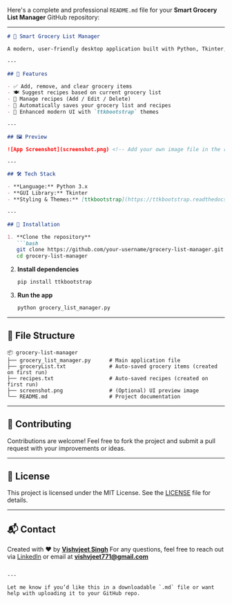 Here's a complete and professional `README.md` file for your **Smart Grocery List Manager** GitHub repository:

---

````markdown
# 🛒 Smart Grocery List Manager

A modern, user-friendly desktop application built with Python, Tkinter, and `ttkbootstrap`, designed to help you efficiently manage grocery items and recipes.

---

## 📌 Features

- ✅ Add, remove, and clear grocery items
- 🍽 Suggest recipes based on current grocery list
- 📂 Manage recipes (Add / Edit / Delete)
- 💾 Automatically saves your grocery list and recipes
- 🎨 Enhanced modern UI with `ttkbootstrap` themes

---

## 🖼️ Preview

![App Screenshot](screenshot.png) <!-- Add your own image file in the repo -->

---

## 🛠️ Tech Stack

- **Language:** Python 3.x
- **GUI Library:** Tkinter
- **Styling & Themes:** [ttkbootstrap](https://ttkbootstrap.readthedocs.io/en/latest/)

---

## 🚀 Installation

1. **Clone the repository**
   ```bash
   git clone https://github.com/your-username/grocery-list-manager.git
   cd grocery-list-manager
````

2. **Install dependencies**

   ```bash
   pip install ttkbootstrap
   ```

3. **Run the app**

   ```bash
   python grocery_list_manager.py
   ```

---

## 📁 File Structure

```
📦 grocery-list-manager
├── grocery_list_manager.py      # Main application file
├── groceryList.txt              # Auto-saved grocery items (created on first run)
├── recipes.txt                  # Auto-saved recipes (created on first run)
├── screenshot.png               # (Optional) UI preview image
└── README.md                    # Project documentation
```

---

## 🙌 Contributing

Contributions are welcome! Feel free to fork the project and submit a pull request with your improvements or ideas.

---

## 📜 License

This project is licensed under the MIT License. See the [LICENSE](LICENSE) file for details.

---

## 📬 Contact

Created with ❤️ by **[Vishvjeet Singh](https://github.com/vishvjeet2)**
For any questions, feel free to reach out via [LinkedIn](https://www.linkedin.com/in/vishvjeets/) or email at **[vishvjeet771@gmail.com](mailto:vishvjeet771@gmail.com)**

```

---

Let me know if you’d like this in a downloadable `.md` file or want help with uploading it to your GitHub repo.
```
